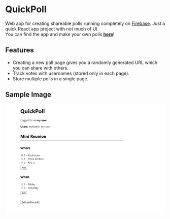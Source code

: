 # QuickPoll

Web app for creating shareable polls running completely on [Firebase](https://firebase.google.com/). Just a quick React app project with not much of UI.
<br>You can find the app and make your own polls **[here](https://quickpoll-941294513.web.app/)**!

## Features
- Creating a new poll page gives you a randomly generated URL which you can share with others.
- Track votes with usernames (stored only in each page).
- Store multiple polls in a single page.


## Sample Image
![Sample](/public/polls-sample.png)